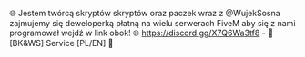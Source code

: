 🌐 Jestem twórcą skryptów skryptów oraz paczek wraz z @WujekSosna zajmujemy się deweloperką płatną na wielu serwerach FiveM aby się z nami programował wejdź w link obok! 🌐
https://discord.gg/X7Q6Wa3tf8 - 🔧 [BK&WS] Service [PL/EN] 🔧
